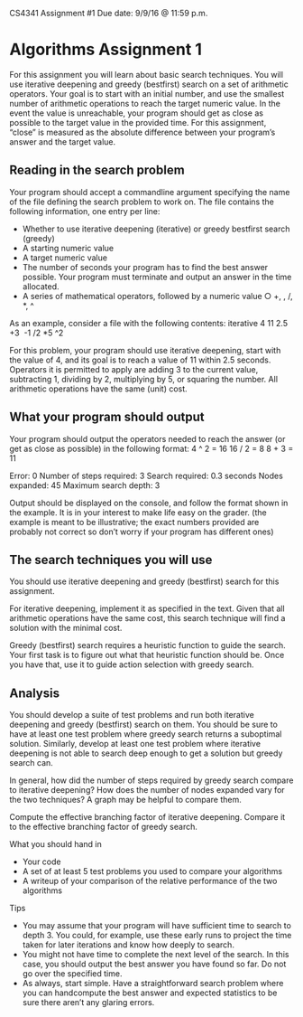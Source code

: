 CS4341 
Assignment #1 
Due date: 9/9/16 @ 11:59 p.m.

# Algorithms Assignment 1

For this assignment you will learn about basic search techniques. You will use iterative deepening and greedy (best­first) search on a set of arithmetic operators. Your goal is to start with an initial number, and use the smallest number of arithmetic operations to reach the target numeric value. In the event the value is unreachable, your program should get as close as possible to the target value in the provided time. For this assignment, “close” is measured as the absolute difference between your program’s answer and the target value.

## Reading in the search problem

Your program should accept a command­line argument specifying the name of the file defining the search problem to work on. The file contains the following information, one entry per line: 
- Whether to use iterative deepening (iterative) or greedy best­first search (greedy) 
- A starting numeric value 
- A target numeric value 
- The number of seconds your program has to find the best answer possible. Your program must terminate and output an answer in the time allocated. 
- A series of mathematical operators, followed by a numeric value ○ +, ­, /, \*, ^

As an example, consider a file with the following contents: 
iterative 
4 
11 
2.5 
+3 ­
-1 
/2 
\*5
^2

For this problem, your program should use iterative deepening, start with the value of 4, and its goal is to reach a value of 11 within 2.5 seconds. Operators it is permitted to apply are adding 3 to the current value, subtracting 1, dividing by 2, multiplying by 5, or squaring the number. All arithmetic operations have the same (unit) cost.

## What your program should output

Your program should output the operators needed to reach the answer (or get as close as possible) in the following format: 
4 ^ 2 = 16 
16 / 2 = 8 
8 + 3 = 11

Error: 0 
Number of steps required: 3 
Search required: 0.3 seconds 
Nodes expanded: 45 
Maximum search depth: 3

Output should be displayed on the console, and follow the format shown in the example. It is in your interest to make life easy on the grader. (the example is meant to be illustrative; the exact numbers provided are probably not correct so don’t worry if your program has different ones)

## The search techniques you will use

You should use iterative deepening and greedy (best­first) search for this assignment.

For iterative deepening, implement it as specified in the text. Given that all arithmetic operations have the same cost, this search technique will find a solution with the minimal cost.

Greedy (best­first) search requires a heuristic function to guide the search. Your first task is to figure out what that heuristic function should be. Once you have that, use it to guide action selection with greedy search.

## Analysis

You should develop a suite of test problems and run both iterative deepening and greedy (best­first) search on them. You should be sure to have at least one test problem where greedy search returns a suboptimal solution. Similarly, develop at least one test problem where iterative deepening is not able to search deep enough to get a solution but greedy search can.

In general, how did the number of steps required by greedy search compare to iterative deepening? How does the number of nodes expanded vary for the two techniques? A graph may be helpful to compare them.

Compute the effective branching factor of iterative deepening. Compare it to the effective branching factor of greedy search. 
  
What you should hand in
- Your code 
- A set of at least 5 test problems you used to compare your algorithms 
- A writeup of your comparison of the relative performance of the two algorithms

Tips
- You may assume that your program will have sufficient time to search to depth 3. You could, for example, use these early runs to project the time taken for later iterations and know how deeply to search. 
- You might not have time to complete the next level of the search. In this case, you should output the best answer you have found so far. Do not go over the specified time. 
- As always, start simple. Have a straightforward search problem where you can hand­compute the best answer and expected statistics to be sure there aren’t any glaring errors.